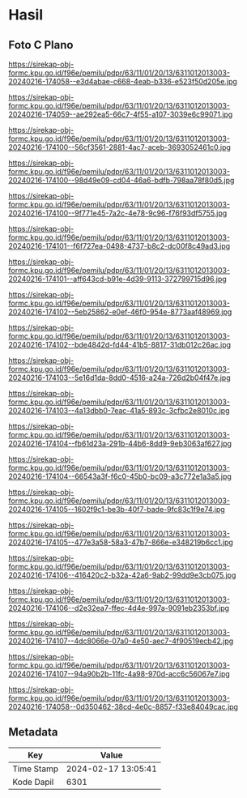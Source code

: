 # Hasil

## Foto C Plano

https://sirekap-obj-formc.kpu.go.id/f96e/pemilu/pdpr/63/11/01/20/13/6311012013003-20240216-174058--e3d4abae-c668-4eab-b336-e523f50d205e.jpg

https://sirekap-obj-formc.kpu.go.id/f96e/pemilu/pdpr/63/11/01/20/13/6311012013003-20240216-174059--ae292ea5-66c7-4f55-a107-3039e6c99071.jpg

https://sirekap-obj-formc.kpu.go.id/f96e/pemilu/pdpr/63/11/01/20/13/6311012013003-20240216-174100--56cf3561-2881-4ac7-aceb-3693052461c0.jpg

https://sirekap-obj-formc.kpu.go.id/f96e/pemilu/pdpr/63/11/01/20/13/6311012013003-20240216-174100--98d49e09-cd04-46a6-bdfb-798aa78f80d5.jpg

https://sirekap-obj-formc.kpu.go.id/f96e/pemilu/pdpr/63/11/01/20/13/6311012013003-20240216-174100--9f771e45-7a2c-4e78-9c96-f76f93df5755.jpg

https://sirekap-obj-formc.kpu.go.id/f96e/pemilu/pdpr/63/11/01/20/13/6311012013003-20240216-174101--f6f727ea-0498-4737-b8c2-dc00f8c49ad3.jpg

https://sirekap-obj-formc.kpu.go.id/f96e/pemilu/pdpr/63/11/01/20/13/6311012013003-20240216-174101--aff643cd-b91e-4d39-9113-372799715d96.jpg

https://sirekap-obj-formc.kpu.go.id/f96e/pemilu/pdpr/63/11/01/20/13/6311012013003-20240216-174102--5eb25862-e0ef-46f0-954e-8773aaf48969.jpg

https://sirekap-obj-formc.kpu.go.id/f96e/pemilu/pdpr/63/11/01/20/13/6311012013003-20240216-174102--bde4842d-fd44-41b5-8817-31db012c26ac.jpg

https://sirekap-obj-formc.kpu.go.id/f96e/pemilu/pdpr/63/11/01/20/13/6311012013003-20240216-174103--5e16d1da-8dd0-4516-a24a-726d2b04f47e.jpg

https://sirekap-obj-formc.kpu.go.id/f96e/pemilu/pdpr/63/11/01/20/13/6311012013003-20240216-174103--4a13dbb0-7eac-41a5-893c-3cfbc2e8010c.jpg

https://sirekap-obj-formc.kpu.go.id/f96e/pemilu/pdpr/63/11/01/20/13/6311012013003-20240216-174104--fb61d23a-291b-44b6-8dd9-9eb3063af627.jpg

https://sirekap-obj-formc.kpu.go.id/f96e/pemilu/pdpr/63/11/01/20/13/6311012013003-20240216-174104--66543a3f-f6c0-45b0-bc09-a3c772e1a3a5.jpg

https://sirekap-obj-formc.kpu.go.id/f96e/pemilu/pdpr/63/11/01/20/13/6311012013003-20240216-174105--1602f9c1-be3b-40f7-bade-9fc83c1f9e74.jpg

https://sirekap-obj-formc.kpu.go.id/f96e/pemilu/pdpr/63/11/01/20/13/6311012013003-20240216-174105--477e3a58-58a3-47b7-866e-e348219b6cc1.jpg

https://sirekap-obj-formc.kpu.go.id/f96e/pemilu/pdpr/63/11/01/20/13/6311012013003-20240216-174106--416420c2-b32a-42a6-9ab2-99dd9e3cb075.jpg

https://sirekap-obj-formc.kpu.go.id/f96e/pemilu/pdpr/63/11/01/20/13/6311012013003-20240216-174106--d2e32ea7-ffec-4d4e-997a-9091eb2353bf.jpg

https://sirekap-obj-formc.kpu.go.id/f96e/pemilu/pdpr/63/11/01/20/13/6311012013003-20240216-174107--4dc8066e-07a0-4e50-aec7-4f90519ecb42.jpg

https://sirekap-obj-formc.kpu.go.id/f96e/pemilu/pdpr/63/11/01/20/13/6311012013003-20240216-174107--94a90b2b-11fc-4a98-970d-acc6c56067e7.jpg

https://sirekap-obj-formc.kpu.go.id/f96e/pemilu/pdpr/63/11/01/20/13/6311012013003-20240216-174058--0d350462-38cd-4e0c-8857-f33e84049cac.jpg


## Metadata

| Key        | Value               |
| ---------- | ------------------- |
| Time Stamp | 2024-02-17 13:05:41 |
| Kode Dapil | 6301                |



